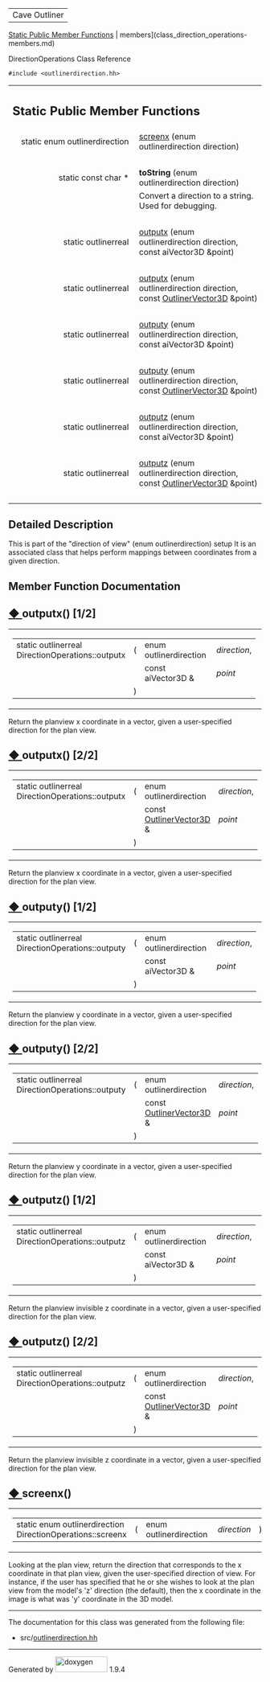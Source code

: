 <table data-cellspacing="0" data-cellpadding="0">
<colgroup>
<col style="width: 100%" />
</colgroup>
<tbody>
<tr id="projectrow" class="odd">
<td id="projectalign"><div id="projectname">
Cave Outliner
</div></td>
</tr>
</tbody>
</table>

[Static Public Member Functions](#pub-static-methods) | 
members](class_direction_operations-members.md)

DirectionOperations Class Reference

`#include <outlinerdirection.hh>`

<table class="memberdecls">
<colgroup>
<col style="width: 50%" />
<col style="width: 50%" />
</colgroup>
<tbody>
<tr class="odd heading">
<td colspan="2"><h2 id="static-public-member-functions"
class="groupheader"><span id="pub-static-methods"></span> Static Public
Member Functions</h2></td>
</tr>
<tr class="even memitem:af712db6b5018f8b47b791b33d3a84029">
<td class="memItemLeft" style="text-align: right;"
data-valign="top">static enum outlinerdirection </td>
<td class="memItemRight" data-valign="bottom"><a
href="https://github.com/jariarkko/cave-outliner/blob/master/doc/software/class_direction_operations.md#af712db6b5018f8b47b791b33d3a84029"
class="el">screenx</a> (enum outlinerdirection direction)</td>
</tr>
<tr class="odd separator:af712db6b5018f8b47b791b33d3a84029">
<td colspan="2" class="memSeparator"> </td>
</tr>
<tr class="even memitem:aac18303d7d37a788c5dc828556daad01">
<td class="memItemLeft" style="text-align: right;"
data-valign="top"><span id="aac18303d7d37a788c5dc828556daad01"></span>
static const char * </td>
<td class="memItemRight" data-valign="bottom"><strong>toString</strong>
(enum outlinerdirection direction)</td>
</tr>
<tr class="odd memdesc:aac18303d7d37a788c5dc828556daad01">
<td class="mdescLeft"> </td>
<td class="mdescRight">Convert a direction to a string. Used for
debugging.<br />
</td>
</tr>
<tr class="even separator:aac18303d7d37a788c5dc828556daad01">
<td colspan="2" class="memSeparator"> </td>
</tr>
<tr class="odd memitem:a2dc965a5861d02c0b1f60bb58be06b2e">
<td class="memItemLeft" style="text-align: right;"
data-valign="top">static outlinerreal </td>
<td class="memItemRight" data-valign="bottom"><a
href="https://github.com/jariarkko/cave-outliner/blob/master/doc/software/class_direction_operations.md#a2dc965a5861d02c0b1f60bb58be06b2e"
class="el">outputx</a> (enum outlinerdirection direction, const
aiVector3D &amp;point)</td>
</tr>
<tr class="even separator:a2dc965a5861d02c0b1f60bb58be06b2e">
<td colspan="2" class="memSeparator"> </td>
</tr>
<tr class="odd memitem:a315b67162b1a8d8c94e8b2a302c201db">
<td class="memItemLeft" style="text-align: right;"
data-valign="top">static outlinerreal </td>
<td class="memItemRight" data-valign="bottom"><a
href="https://github.com/jariarkko/cave-outliner/blob/master/doc/software/class_direction_operations.md#a315b67162b1a8d8c94e8b2a302c201db"
class="el">outputx</a> (enum outlinerdirection direction, const <a
href="https://github.com/jariarkko/cave-outliner/blob/master/doc/software/class_outliner_vector3_d.md" class="el">OutlinerVector3D</a>
&amp;point)</td>
</tr>
<tr class="even separator:a315b67162b1a8d8c94e8b2a302c201db">
<td colspan="2" class="memSeparator"> </td>
</tr>
<tr class="odd memitem:a0860c5670dc88f045545ee2da0f25763">
<td class="memItemLeft" style="text-align: right;"
data-valign="top">static outlinerreal </td>
<td class="memItemRight" data-valign="bottom"><a
href="https://github.com/jariarkko/cave-outliner/blob/master/doc/software/class_direction_operations.md#a0860c5670dc88f045545ee2da0f25763"
class="el">outputy</a> (enum outlinerdirection direction, const
aiVector3D &amp;point)</td>
</tr>
<tr class="even separator:a0860c5670dc88f045545ee2da0f25763">
<td colspan="2" class="memSeparator"> </td>
</tr>
<tr class="odd memitem:a9c23c85aed4049626f04959dc51f56d8">
<td class="memItemLeft" style="text-align: right;"
data-valign="top">static outlinerreal </td>
<td class="memItemRight" data-valign="bottom"><a
href="https://github.com/jariarkko/cave-outliner/blob/master/doc/software/class_direction_operations.md#a9c23c85aed4049626f04959dc51f56d8"
class="el">outputy</a> (enum outlinerdirection direction, const <a
href="https://github.com/jariarkko/cave-outliner/blob/master/doc/software/class_outliner_vector3_d.md" class="el">OutlinerVector3D</a>
&amp;point)</td>
</tr>
<tr class="even separator:a9c23c85aed4049626f04959dc51f56d8">
<td colspan="2" class="memSeparator"> </td>
</tr>
<tr class="odd memitem:a5b84dfe9c5343de55f5084ea019a0235">
<td class="memItemLeft" style="text-align: right;"
data-valign="top">static outlinerreal </td>
<td class="memItemRight" data-valign="bottom"><a
href="https://github.com/jariarkko/cave-outliner/blob/master/doc/software/class_direction_operations.md#a5b84dfe9c5343de55f5084ea019a0235"
class="el">outputz</a> (enum outlinerdirection direction, const
aiVector3D &amp;point)</td>
</tr>
<tr class="even separator:a5b84dfe9c5343de55f5084ea019a0235">
<td colspan="2" class="memSeparator"> </td>
</tr>
<tr class="odd memitem:a51fb6529e64cda7c889ada5da39bb4cd">
<td class="memItemLeft" style="text-align: right;"
data-valign="top">static outlinerreal </td>
<td class="memItemRight" data-valign="bottom"><a
href="https://github.com/jariarkko/cave-outliner/blob/master/doc/software/class_direction_operations.md#a51fb6529e64cda7c889ada5da39bb4cd"
class="el">outputz</a> (enum outlinerdirection direction, const <a
href="https://github.com/jariarkko/cave-outliner/blob/master/doc/software/class_outliner_vector3_d.md" class="el">OutlinerVector3D</a>
&amp;point)</td>
</tr>
<tr class="even separator:a51fb6529e64cda7c889ada5da39bb4cd">
<td colspan="2" class="memSeparator"> </td>
</tr>
</tbody>
</table>

<span id="details"></span>

## Detailed Description

This is part of the "direction of view" (enum outlinerdirection) setup
It is an associated class that helps perform mappings between
coordinates from a given direction.

## Member Function Documentation

<span id="a2dc965a5861d02c0b1f60bb58be06b2e"></span>

## <span class="permalink">[◆ ](#a2dc965a5861d02c0b1f60bb58be06b2e)</span>outputx() <span class="overload">\[1/2\]</span>

<table class="mlabels">
<colgroup>
<col style="width: 50%" />
<col style="width: 50%" />
</colgroup>
<tbody>
<tr class="odd">
<td class="mlabels-left"><table class="memname">
<tbody>
<tr class="odd">
<td class="memname">static outlinerreal
DirectionOperations::outputx</td>
<td>(</td>
<td class="paramtype">enum outlinerdirection </td>
<td class="paramname"><em>direction</em>,</td>
</tr>
<tr class="even">
<td class="paramkey"></td>
<td></td>
<td class="paramtype">const aiVector3D &amp; </td>
<td class="paramname"><em>point</em> </td>
</tr>
<tr class="odd">
<td></td>
<td>)</td>
<td></td>
<td></td>
</tr>
</tbody>
</table></td>
<td class="mlabels-right"><span class="mlabels"><span
class="mlabel">static</span></span></td>
</tr>
</tbody>
</table>

Return the planview x coordinate in a vector, given a user-specified
direction for the plan view.

<span id="a315b67162b1a8d8c94e8b2a302c201db"></span>

## <span class="permalink">[◆ ](#a315b67162b1a8d8c94e8b2a302c201db)</span>outputx() <span class="overload">\[2/2\]</span>

<table class="mlabels">
<colgroup>
<col style="width: 50%" />
<col style="width: 50%" />
</colgroup>
<tbody>
<tr class="odd">
<td class="mlabels-left"><table class="memname">
<tbody>
<tr class="odd">
<td class="memname">static outlinerreal
DirectionOperations::outputx</td>
<td>(</td>
<td class="paramtype">enum outlinerdirection </td>
<td class="paramname"><em>direction</em>,</td>
</tr>
<tr class="even">
<td class="paramkey"></td>
<td></td>
<td class="paramtype">const <a href="https://github.com/jariarkko/cave-outliner/blob/master/doc/software/class_outliner_vector3_d.md"
class="el">OutlinerVector3D</a> &amp; </td>
<td class="paramname"><em>point</em> </td>
</tr>
<tr class="odd">
<td></td>
<td>)</td>
<td></td>
<td></td>
</tr>
</tbody>
</table></td>
<td class="mlabels-right"><span class="mlabels"><span
class="mlabel">static</span></span></td>
</tr>
</tbody>
</table>

Return the planview x coordinate in a vector, given a user-specified
direction for the plan view.

<span id="a0860c5670dc88f045545ee2da0f25763"></span>

## <span class="permalink">[◆ ](#a0860c5670dc88f045545ee2da0f25763)</span>outputy() <span class="overload">\[1/2\]</span>

<table class="mlabels">
<colgroup>
<col style="width: 50%" />
<col style="width: 50%" />
</colgroup>
<tbody>
<tr class="odd">
<td class="mlabels-left"><table class="memname">
<tbody>
<tr class="odd">
<td class="memname">static outlinerreal
DirectionOperations::outputy</td>
<td>(</td>
<td class="paramtype">enum outlinerdirection </td>
<td class="paramname"><em>direction</em>,</td>
</tr>
<tr class="even">
<td class="paramkey"></td>
<td></td>
<td class="paramtype">const aiVector3D &amp; </td>
<td class="paramname"><em>point</em> </td>
</tr>
<tr class="odd">
<td></td>
<td>)</td>
<td></td>
<td></td>
</tr>
</tbody>
</table></td>
<td class="mlabels-right"><span class="mlabels"><span
class="mlabel">static</span></span></td>
</tr>
</tbody>
</table>

Return the planview y coordinate in a vector, given a user-specified
direction for the plan view.

<span id="a9c23c85aed4049626f04959dc51f56d8"></span>

## <span class="permalink">[◆ ](#a9c23c85aed4049626f04959dc51f56d8)</span>outputy() <span class="overload">\[2/2\]</span>

<table class="mlabels">
<colgroup>
<col style="width: 50%" />
<col style="width: 50%" />
</colgroup>
<tbody>
<tr class="odd">
<td class="mlabels-left"><table class="memname">
<tbody>
<tr class="odd">
<td class="memname">static outlinerreal
DirectionOperations::outputy</td>
<td>(</td>
<td class="paramtype">enum outlinerdirection </td>
<td class="paramname"><em>direction</em>,</td>
</tr>
<tr class="even">
<td class="paramkey"></td>
<td></td>
<td class="paramtype">const <a href="https://github.com/jariarkko/cave-outliner/blob/master/doc/software/class_outliner_vector3_d.md"
class="el">OutlinerVector3D</a> &amp; </td>
<td class="paramname"><em>point</em> </td>
</tr>
<tr class="odd">
<td></td>
<td>)</td>
<td></td>
<td></td>
</tr>
</tbody>
</table></td>
<td class="mlabels-right"><span class="mlabels"><span
class="mlabel">static</span></span></td>
</tr>
</tbody>
</table>

Return the planview y coordinate in a vector, given a user-specified
direction for the plan view.

<span id="a5b84dfe9c5343de55f5084ea019a0235"></span>

## <span class="permalink">[◆ ](#a5b84dfe9c5343de55f5084ea019a0235)</span>outputz() <span class="overload">\[1/2\]</span>

<table class="mlabels">
<colgroup>
<col style="width: 50%" />
<col style="width: 50%" />
</colgroup>
<tbody>
<tr class="odd">
<td class="mlabels-left"><table class="memname">
<tbody>
<tr class="odd">
<td class="memname">static outlinerreal
DirectionOperations::outputz</td>
<td>(</td>
<td class="paramtype">enum outlinerdirection </td>
<td class="paramname"><em>direction</em>,</td>
</tr>
<tr class="even">
<td class="paramkey"></td>
<td></td>
<td class="paramtype">const aiVector3D &amp; </td>
<td class="paramname"><em>point</em> </td>
</tr>
<tr class="odd">
<td></td>
<td>)</td>
<td></td>
<td></td>
</tr>
</tbody>
</table></td>
<td class="mlabels-right"><span class="mlabels"><span
class="mlabel">static</span></span></td>
</tr>
</tbody>
</table>

Return the planview invisible z coordinate in a vector, given a
user-specified direction for the plan view.

<span id="a51fb6529e64cda7c889ada5da39bb4cd"></span>

## <span class="permalink">[◆ ](#a51fb6529e64cda7c889ada5da39bb4cd)</span>outputz() <span class="overload">\[2/2\]</span>

<table class="mlabels">
<colgroup>
<col style="width: 50%" />
<col style="width: 50%" />
</colgroup>
<tbody>
<tr class="odd">
<td class="mlabels-left"><table class="memname">
<tbody>
<tr class="odd">
<td class="memname">static outlinerreal
DirectionOperations::outputz</td>
<td>(</td>
<td class="paramtype">enum outlinerdirection </td>
<td class="paramname"><em>direction</em>,</td>
</tr>
<tr class="even">
<td class="paramkey"></td>
<td></td>
<td class="paramtype">const <a href="https://github.com/jariarkko/cave-outliner/blob/master/doc/software/class_outliner_vector3_d.md"
class="el">OutlinerVector3D</a> &amp; </td>
<td class="paramname"><em>point</em> </td>
</tr>
<tr class="odd">
<td></td>
<td>)</td>
<td></td>
<td></td>
</tr>
</tbody>
</table></td>
<td class="mlabels-right"><span class="mlabels"><span
class="mlabel">static</span></span></td>
</tr>
</tbody>
</table>

Return the planview invisible z coordinate in a vector, given a
user-specified direction for the plan view.

<span id="af712db6b5018f8b47b791b33d3a84029"></span>

## <span class="permalink">[◆ ](#af712db6b5018f8b47b791b33d3a84029)</span>screenx()

<table class="mlabels">
<colgroup>
<col style="width: 50%" />
<col style="width: 50%" />
</colgroup>
<tbody>
<tr class="odd">
<td class="mlabels-left"><table class="memname">
<tbody>
<tr class="odd">
<td class="memname">static enum outlinerdirection
DirectionOperations::screenx</td>
<td>(</td>
<td class="paramtype">enum outlinerdirection </td>
<td class="paramname"><em>direction</em></td>
<td>)</td>
<td></td>
</tr>
</tbody>
</table></td>
<td class="mlabels-right"><span class="mlabels"><span
class="mlabel">static</span></span></td>
</tr>
</tbody>
</table>

Looking at the plan view, return the direction that corresponds to the x
coordinate in that plan view, given the user-specified direction of
view. For instance, if the user has specified that he or she wishes to
look at the plan view from the model's 'z' direction (the default), then
the x coordinate in the image is what was 'y' coordinate in the 3D
model.

------------------------------------------------------------------------

The documentation for this class was generated from the following file:

-   src/<a href="outlinerdirection_8hh_source.md"
    class="el">outlinerdirection.hh</a>

------------------------------------------------------------------------

<span class="small">Generated
by [<img src="doxygen.svg" class="footer" width="104" height="31"
alt="doxygen" />](https://www.doxygen.org/index.md) 1.9.4</span>
